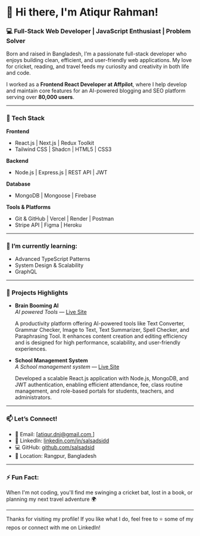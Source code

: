 <div class="markdown-heading" dir="auto">
<h1 class="heading-element" dir="auto">👋 Hi there, I'm Atiqur Rahman!</h1>
<a id="user-content--hi-there-im-salman-sadik-siddiquee" class="anchor" href="https://github.com/salsadsid#-hi-there-im-salman-sadik-siddiquee"></a></div>
<div class="markdown-heading" dir="auto">
<h3 class="heading-element" dir="auto">💻 Full-Stack Web Developer | JavaScript Enthusiast | Problem Solver</h3>
<a id="user-content--full-stack-web-developer--javascript-enthusiast--problem-solver" class="anchor" href="https://github.com/salsadsid#-full-stack-web-developer--javascript-enthusiast--problem-solver"></a></div>
<p dir="auto">Born and raised in Bangladesh, I&rsquo;m a passionate full-stack developer who enjoys building clean, efficient, and user-friendly web applications. My love for cricket, reading, and travel feeds my curiosity and creativity in both life and code.</p>
<p dir="auto">I worked as a&nbsp;<strong>Frontend React Developer at Affpilot</strong>, where I help develop and maintain core features for an AI-powered blogging and SEO platform serving over&nbsp;<strong>80,000 users</strong>.</p>
<hr />
<div class="markdown-heading" dir="auto">
<h3 class="heading-element" dir="auto">🔧 Tech Stack</h3>
<a id="user-content--tech-stack" class="anchor" href="https://github.com/salsadsid#-tech-stack"></a></div>
<p dir="auto"><strong>Frontend</strong></p>
<ul dir="auto">
<li>React.js | Next.js | Redux Toolkit</li>
<li>Tailwind CSS | Shadcn | HTML5 | CSS3</li>
</ul>
<p dir="auto"><strong>Backend</strong></p>
<ul dir="auto">
<li>Node.js | Express.js | REST API | JWT</li>
</ul>
<p dir="auto"><strong>Database</strong></p>
<ul dir="auto">
<li>MongoDB | Mongoose | Firebase</li>
</ul>
<p dir="auto"><strong>Tools &amp; Platforms</strong></p>
<ul dir="auto">
<li>Git &amp; GitHub | Vercel | Render | Postman</li>
<li>Stripe API | Figma | Heroku</li>
</ul>
<hr />
<div class="markdown-heading" dir="auto">
<h3 class="heading-element" dir="auto">🌱 I&rsquo;m currently learning:</h3>
<a id="user-content--im-currently-learning" class="anchor" href="https://github.com/salsadsid#-im-currently-learning"></a></div>
<ul dir="auto">
<li>Advanced TypeScript Patterns</li>
<li>System Design &amp; Scalability</li>
<li>GraphQL</li>
</ul>
<hr />
<div class="markdown-heading" dir="auto">
<h3 class="heading-element" dir="auto">🚀 Projects Highlights</h3>
<a id="user-content--projects-highlights" class="anchor" href="https://github.com/salsadsid#-projects-highlights"></a></div>
<ul dir="auto">
<li>
<p dir="auto"><strong>Brain Booming AI</strong><br /><em>AI powered Tools</em>&nbsp;&mdash;&nbsp;<a href="https://brainboomingai.vercel.app/" rel="nofollow">Live Site</a></p>
<p dir="auto">A productivity platform offering AI-powered tools like Text Converter, Grammar Checker, Image to Text, Text Summarizer, Spell Checker, and Paraphrasing Tool. It enhances content creation and editing efficiency and is designed for high performance, scalability, and user-friendly experiences.</p>
</li>
<li>
<p dir="auto"><strong>School Management System</strong><br /><em>A School management system</em>&nbsp;&mdash;&nbsp;<a href="https://school-management-frontend-olive.vercel.app/" rel="nofollow">Live Site</a></p>
<p dir="auto">Developed a scalable React.js application with Node.js, MongoDB, and JWT authentication, enabling efficient attendance, fee, class routine management, and role-based portals for students, teachers, and administrators.</p>
</li>
</ul>
<hr />
<div class="markdown-heading" dir="auto">
<h3 class="heading-element" dir="auto">📫 Let&rsquo;s Connect!</h3>
<a id="user-content--lets-connect" class="anchor" href="https://github.com/salsadsid#-lets-connect"></a></div>
<ul dir="auto">
<li>📧 Email: [<a href="mailto:atiqur.dnj@gmail.com
">atiqur.dnj@gmail.com
</a>]</li>
<li>💼 LinkedIn:&nbsp;<a href="https://linkedin.com/in/salsadsidd" rel="nofollow">linkedin.com/in/salsadsidd</a></li>
<li>💻 GitHub:&nbsp;<a href="https://github.com/salsadsid">github.com/salsadsid</a></li>
<li>📍 Location: Rangpur, Bangladesh</li>
</ul>
<hr />
<div class="markdown-heading" dir="auto">
<h3 class="heading-element" dir="auto">⚡ Fun Fact:</h3>
<a id="user-content--fun-fact" class="anchor" href="https://github.com/salsadsid#-fun-fact"></a></div>
<p dir="auto">When I'm not coding, you'll find me swinging a cricket bat, lost in a book, or planning my next travel adventure 🌍</p>
<hr />
<p dir="auto">Thanks for visiting my profile! If you like what I do, feel free to ⭐ some of my repos or connect with me on LinkedIn!</p>
